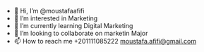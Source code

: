 - 👋 Hi, I’m @moustafaafifi
- 👀 I’m interested in Marketing 
- 🌱 I’m currently learning Digital Marketing
- 💞️ I’m looking to collaborate on marketin Major
- 📫 How to reach me +201111085222 moustafa.afifi@gmail.com

<!---
moustafaafifi/moustafaafifi is a ✨ special ✨ repository because its `README.md` (this file) appears on your GitHub profile.
You can click the Preview link to take a look at your changes.
--->
